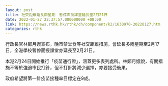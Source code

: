 ```yaml
---
layout: post
title: 社交距離延長兩星期　暫停面授課堂延長至2月21日
date: 2022-01-27 22:37:57.000000000 +08:00
link: https://news.rthk.hk/rthk/ch/component/k2/1630970-20220127.htm
categories: rthk
---
```


行政長官林鄭月娥宣布，晚市禁堂食等社交距離措施，會延長多兩星期至2月17日，全港學校暫停面授課堂亦延長至2月21日。

本港2月24日開始推行「疫苗通行證」，涵蓋更多表列處所。林鄭月娥說，有關措施不等於強迫市民打針，但不打針將減少選擇，亦要接受後果。

政府希望將第一針疫苗接種率目標定在9成。

